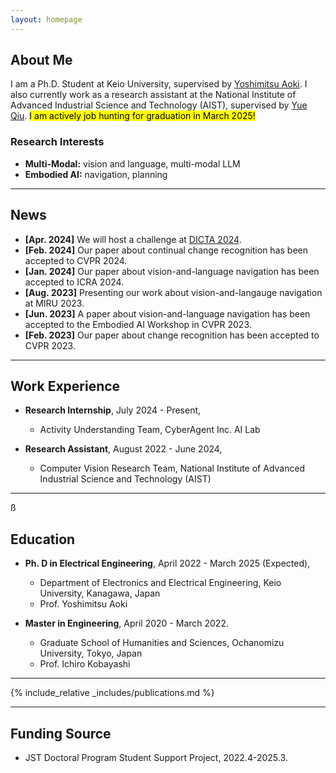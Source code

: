 ```yaml
---
layout: homepage
---
```


## About Me

I am a Ph.D. Student at Keio University, supervised by [Yoshimitsu Aoki](https://aoki-medialab.jp/aokiyoshimitsu/). I also currently work as a research assistant at the National Institute of Advanced Industrial Science and Technology (AIST), supervised by [Yue Qiu](https://qiuyue1993.github.io/qiuyue.github.com/).
<mark> I am actively job hunting for graduation in March 2025!<mark>

### Research Interests

- **Multi-Modal:** vision and language, multi-modal LLM
- **Embodied AI:** navigation, planning

---
## News

- **[Apr. 2024]** We will host a challenge at [DICTA 2024](https://dicta2024.dictaconference.org/).
- **[Feb. 2024]** Our paper about continual change recognition has been accepted to CVPR 2024.
- **[Jan. 2024]** Our paper about vision-and-language navigation has been accepted to ICRA 2024.
- **[Aug. 2023]** Presenting our work about vision-and-langauge navigation at MIRU 2023.
- **[Jun. 2023]** A paper about vision-and-language navigation has been accepted to the Embodied AI Workshop in CVPR 2023.
- **[Feb. 2023]** Our paper about change recognition has been accepted to CVPR 2023.

---
## Work Experience
- **Research Internship**, July 2024 - Present, 
  - Activity Understanding Team, CyberAgent Inc. AI Lab
  
- **Research Assistant**, August 2022 - June 2024, 
  - Computer Vision Research Team, National Institute of Advanced Industrial Science and Technology (AIST)

---
ß
## Education

- **Ph. D in Electrical Engineering**,  April 2022 - March 2025 (Expected), 
  - Department of Electronics and Electrical Engineering, Keio University, Kanagawa, Japan
  - Prof. Yoshimitsu Aoki

- **Master in Engineering**, April 2020 - March 2022.
  - Graduate School of Humanities and Sciences, Ochanomizu University, Tokyo, Japan
  - Prof. Ichiro Kobayashi

---
{% include_relative _includes/publications.md %}

---
## Funding Source
- JST Doctoral Program Student Support Project,  2022.4-2025.3.
